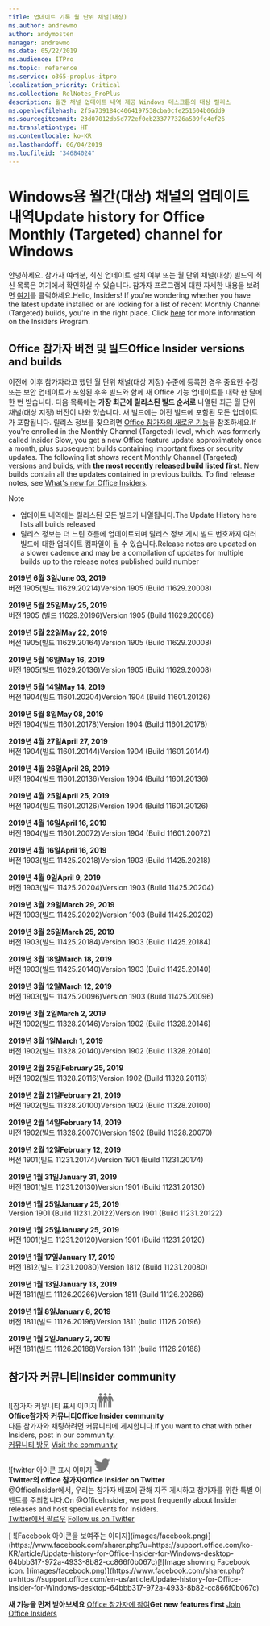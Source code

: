 ```yaml
---
title: 업데이트 기록 월 단위 채널(대상)
ms.author: andrewmo
author: andymosten
manager: andrewmo
ms.date: 05/22/2019
ms.audience: ITPro
ms.topic: reference
ms.service: o365-proplus-itpro
localization_priority: Critical
ms.collection: RelNotes_ProPlus
description: 월간 채널 업데이트 내역 제공 Windows 데스크톱의 대상 릴리스
ms.openlocfilehash: 2f5a739184c4064197538cba0cfe251604b06dd9
ms.sourcegitcommit: 23d07012db5d772ef0eb233777326a509fc4ef26
ms.translationtype: HT
ms.contentlocale: ko-KR
ms.lasthandoff: 06/04/2019
ms.locfileid: "34684024"
---
```

# <a name="update-history-for-office-monthly-targeted-channel-for-windows"></a><span data-ttu-id="00184-103">Windows용 월간(대상) 채널의 업데이트 내역</span><span class="sxs-lookup"><span data-stu-id="00184-103">Update history for Office Monthly (Targeted) channel for Windows</span></span>

<span data-ttu-id="00184-p101">안녕하세요. 참가자 여러분, 최신 업데이트 설치 여부 또는 월 단위 채널(대상) 빌드의 최신 목록은 여기에서 확인하실 수 있습니다. 참가자 프로그램에 대한 자세한 내용을 보려면 [여기](https://insider.office.com/)를 클릭하세요.</span><span class="sxs-lookup"><span data-stu-id="00184-p101">Hello, Insiders! If you're wondering whether you have the latest update installed or are looking for a list of recent Monthly Channel (Targeted) builds, you're in the right place. Click [here](https://insider.office.com/) for more information on the Insiders Program.</span></span>

## <a name="office-insider-versions-and-builds"></a><span data-ttu-id="00184-107">Office 참가자 버전 및 빌드</span><span class="sxs-lookup"><span data-stu-id="00184-107">Office Insider versions and builds</span></span>

<span data-ttu-id="00184-p102">이전에 이후 참가자라고 했던 월 단위 채널(대상 지정) 수준에 등록한 경우 중요한 수정 또는 보안 업데이트가 포함된 후속 빌드와 함께 새 Office 기능 업데이트를 대략 한 달에 한 번 받습니다. 다음 목록에는 **가장 최근에 릴리스된 빌드 순서로** 나열된 최근 월 단위 채널(대상 지정) 버전이 나와 있습니다. 새 빌드에는 이전 빌드에 포함된 모든 업데이트가 포함됩니다. 릴리스 정보를 찾으려면 [Office 참가자의 새로운 기능](https://support.office.com/ko-KR/article/what-s-new-for-office-insiders-c152d1e2-96ff-4ce9-8c14-e74e13847a24)을 참조하세요.</span><span class="sxs-lookup"><span data-stu-id="00184-p102">If you're enrolled in the Monthly Channel (Targeted) level, which was formerly called Insider Slow, you get a new Office feature update approximately once a month, plus subsequent builds containing important fixes or security updates. The following list shows recent Monthly Channel (Targeted) versions and builds, with **the most recently released build listed first**. New builds contain all the updates contained in previous builds. To find release notes, see [What's new for Office Insiders](https://support.office.com/en-us/article/what-s-new-for-office-insiders-c152d1e2-96ff-4ce9-8c14-e74e13847a24).</span></span>

> [!NOTE]
> - <span data-ttu-id="00184-112">업데이트 내역에는 릴리스된 모든 빌드가 나열됩니다.</span><span class="sxs-lookup"><span data-stu-id="00184-112">The Update History here lists all builds released</span></span>
> - <span data-ttu-id="00184-113">릴리스 정보는 더 느린 흐름에 업데이트되며 릴리스 정보 게시 빌드 번호까지 여러 빌드에 대한 업데이트 컴파일이 될 수 있습니다.</span><span class="sxs-lookup"><span data-stu-id="00184-113">Release notes are updated on a slower cadence and may be a compilation of updates for multiple builds up to the release notes published build number</span></span>

[//]: # (제거하지 마십시오)

<span data-ttu-id="00184-115">**2019년 6월 3일**</span><span class="sxs-lookup"><span data-stu-id="00184-115">**June 03, 2019**</span></span><br/>
<span data-ttu-id="00184-116">버전 1905(빌드 11629.20214)</span><span class="sxs-lookup"><span data-stu-id="00184-116">Version 1905 (Build 11629.20008)</span></span><br/>

<span data-ttu-id="00184-117">**2019년 5월 25일**</span><span class="sxs-lookup"><span data-stu-id="00184-117">**May 25, 2019**</span></span><br/>
<span data-ttu-id="00184-118">버전 1905 (빌드 11629.20196)</span><span class="sxs-lookup"><span data-stu-id="00184-118">Version 1905 (Build 11629.20008)</span></span><br/>

<span data-ttu-id="00184-119">**2019년 5월 22일**</span><span class="sxs-lookup"><span data-stu-id="00184-119">**May 22, 2019**</span></span><br/> <span data-ttu-id="00184-120">버전 1905(빌드 11629.20164)</span><span class="sxs-lookup"><span data-stu-id="00184-120">Version 1905 (Build 11629.20008)</span></span><br/>

<span data-ttu-id="00184-121">**2019년 5월 16일**</span><span class="sxs-lookup"><span data-stu-id="00184-121">**May 16, 2019**</span></span><br/>
<span data-ttu-id="00184-122">버전 1905(빌드 11629.20136)</span><span class="sxs-lookup"><span data-stu-id="00184-122">Version 1905 (Build 11629.20008)</span></span><br/>

<span data-ttu-id="00184-123">**2019년 5월 14일**</span><span class="sxs-lookup"><span data-stu-id="00184-123">**May 14, 2019**</span></span><br/>
<span data-ttu-id="00184-124">버전 1904(빌드 11601.20204)</span><span class="sxs-lookup"><span data-stu-id="00184-124">Version 1904 (Build 11601.20126)</span></span><br/>

<span data-ttu-id="00184-125">**2019년 5월 8일**</span><span class="sxs-lookup"><span data-stu-id="00184-125">**May 08, 2019**</span></span><br/>
<span data-ttu-id="00184-126">버전 1904(빌드 11601.20178)</span><span class="sxs-lookup"><span data-stu-id="00184-126">Version 1904 (Build 11601.20178)</span></span><br/>

<span data-ttu-id="00184-127">**2019년 4월 27일**</span><span class="sxs-lookup"><span data-stu-id="00184-127">**April 27, 2019**</span></span><br/>
<span data-ttu-id="00184-128">버전 1904(빌드 11601.20144)</span><span class="sxs-lookup"><span data-stu-id="00184-128">Version 1904 (Build 11601.20144)</span></span><br/>

<span data-ttu-id="00184-129">**2019년 4월 26일**</span><span class="sxs-lookup"><span data-stu-id="00184-129">**April 26, 2019**</span></span><br/>
<span data-ttu-id="00184-130">버전 1904(빌드 11601.20136)</span><span class="sxs-lookup"><span data-stu-id="00184-130">Version 1904 (Build 11601.20136)</span></span><br/>

<span data-ttu-id="00184-131">**2019년 4월 25일**</span><span class="sxs-lookup"><span data-stu-id="00184-131">**April 25, 2019**</span></span><br/>
<span data-ttu-id="00184-132">버전 1904(빌드 11601.20126)</span><span class="sxs-lookup"><span data-stu-id="00184-132">Version 1904 (Build 11601.20126)</span></span><br/>

<span data-ttu-id="00184-133">**2019년 4월 16일**</span><span class="sxs-lookup"><span data-stu-id="00184-133">**April 16, 2019**</span></span><br/>
<span data-ttu-id="00184-134">버전 1904(빌드 11601.20072)</span><span class="sxs-lookup"><span data-stu-id="00184-134">Version 1904 (Build 11601.20072)</span></span><br/>

<span data-ttu-id="00184-135">**2019년 4월 16일**</span><span class="sxs-lookup"><span data-stu-id="00184-135">**April 16, 2019**</span></span><br/>
<span data-ttu-id="00184-136">버전 1903(빌드 11425.20218)</span><span class="sxs-lookup"><span data-stu-id="00184-136">Version 1903 (Build 11425.20218)</span></span><br/>

<span data-ttu-id="00184-137">**2019년 4월 9일**</span><span class="sxs-lookup"><span data-stu-id="00184-137">**April 9, 2019**</span></span><br/>
<span data-ttu-id="00184-138">버전 1903(빌드 11425.20204)</span><span class="sxs-lookup"><span data-stu-id="00184-138">Version 1903 (Build 11425.20204)</span></span><br/>

<span data-ttu-id="00184-139">**2019년 3월 29일**</span><span class="sxs-lookup"><span data-stu-id="00184-139">**March 29, 2019**</span></span><br/> <span data-ttu-id="00184-140">버전 1903(빌드 11425.20202)</span><span class="sxs-lookup"><span data-stu-id="00184-140">Version 1903 (Build 11425.20202)</span></span><br/>

<span data-ttu-id="00184-141">**2019년 3월 25일**</span><span class="sxs-lookup"><span data-stu-id="00184-141">**March 25, 2019**</span></span><br/> <span data-ttu-id="00184-142">버전 1903(빌드 11425.20184)</span><span class="sxs-lookup"><span data-stu-id="00184-142">Version 1903 (Build 11425.20184)</span></span><br/>

<span data-ttu-id="00184-143">**2019년 3월 18일**</span><span class="sxs-lookup"><span data-stu-id="00184-143">**March 18, 2019**</span></span><br/> <span data-ttu-id="00184-144">버전 1903(빌드 11425.20140)</span><span class="sxs-lookup"><span data-stu-id="00184-144">Version 1903 (Build 11425.20140)</span></span><br/>

<span data-ttu-id="00184-145">**2019년 3월 12일**</span><span class="sxs-lookup"><span data-stu-id="00184-145">**March 12, 2019**</span></span><br/> <span data-ttu-id="00184-146">버전 1903(빌드 11425.20096)</span><span class="sxs-lookup"><span data-stu-id="00184-146">Version 1903 (Build 11425.20096)</span></span><br/>

<span data-ttu-id="00184-147">**2019년 3월 2일**</span><span class="sxs-lookup"><span data-stu-id="00184-147">**March 2, 2019**</span></span><br/> <span data-ttu-id="00184-148">버전 1902(빌드 11328.20146)</span><span class="sxs-lookup"><span data-stu-id="00184-148">Version 1902 (Build 11328.20146)</span></span><br/>

<span data-ttu-id="00184-149">**2019년 3월 1일**</span><span class="sxs-lookup"><span data-stu-id="00184-149">**March 1, 2019**</span></span><br/> <span data-ttu-id="00184-150">버전 1902(빌드 11328.20140)</span><span class="sxs-lookup"><span data-stu-id="00184-150">Version 1902 (Build 11328.20140)</span></span><br/>

<span data-ttu-id="00184-151">**2019년 2월 25일**</span><span class="sxs-lookup"><span data-stu-id="00184-151">**February 25, 2019**</span></span><br/> <span data-ttu-id="00184-152">버전 1902(빌드 11328.20116)</span><span class="sxs-lookup"><span data-stu-id="00184-152">Version 1902 (Build 11328.20116)</span></span><br/>

<span data-ttu-id="00184-153">**2019년 2월 21일**</span><span class="sxs-lookup"><span data-stu-id="00184-153">**February 21, 2019**</span></span><br/> <span data-ttu-id="00184-154">버전 1902(빌드 11328.20100)</span><span class="sxs-lookup"><span data-stu-id="00184-154">Version 1902 (Build 11328.20100)</span></span><br/>

<span data-ttu-id="00184-155">**2019년 2월 14일**</span><span class="sxs-lookup"><span data-stu-id="00184-155">**February 14, 2019**</span></span><br/> <span data-ttu-id="00184-156">버전 1902(빌드 11328.20070)</span><span class="sxs-lookup"><span data-stu-id="00184-156">Version 1902 (Build 11328.20070)</span></span><br/>

<span data-ttu-id="00184-157">**2019년 2월 12일**</span><span class="sxs-lookup"><span data-stu-id="00184-157">**February 12, 2019**</span></span><br/> <span data-ttu-id="00184-158">버전 1901(빌드 11231.20174)</span><span class="sxs-lookup"><span data-stu-id="00184-158">Version 1901 (Build 11231.20174)</span></span><br/>

<span data-ttu-id="00184-159">**2019년 1월 31일**</span><span class="sxs-lookup"><span data-stu-id="00184-159">**January 31, 2019**</span></span><br/> <span data-ttu-id="00184-160">버전 1901(빌드 11231.20130)</span><span class="sxs-lookup"><span data-stu-id="00184-160">Version 1901 (Build 11231.20130)</span></span><br/> 

<span data-ttu-id="00184-161">**2019년 1월 25일**</span><span class="sxs-lookup"><span data-stu-id="00184-161">**January 25, 2019**</span></span><br/> <span data-ttu-id="00184-162">Version 1901 (Build 11231.20122)</span><span class="sxs-lookup"><span data-stu-id="00184-162">Version 1901 (Build 11231.20122)</span></span><br/> 

<span data-ttu-id="00184-163">**2019년 1월 25일**</span><span class="sxs-lookup"><span data-stu-id="00184-163">**January 25, 2019**</span></span><br/> <span data-ttu-id="00184-164">버전 1901(빌드 11231.20120)</span><span class="sxs-lookup"><span data-stu-id="00184-164">Version 1901 (Build 11231.20120)</span></span><br/> 

<span data-ttu-id="00184-165">**2019년 1월 17일**</span><span class="sxs-lookup"><span data-stu-id="00184-165">**January 17, 2019**</span></span><br/> <span data-ttu-id="00184-166">버전 1812(빌드 11231.20080)</span><span class="sxs-lookup"><span data-stu-id="00184-166">Version 1812 (Build 11231.20080)</span></span><br/> 

<span data-ttu-id="00184-167">**2019년 1월 13일**</span><span class="sxs-lookup"><span data-stu-id="00184-167">**January 13, 2019**</span></span><br/> <span data-ttu-id="00184-168">버전 1811(빌드 11126.20266)</span><span class="sxs-lookup"><span data-stu-id="00184-168">Version 1811 (Build 11126.20266)</span></span><br/>

<span data-ttu-id="00184-169">**2019년 1월 8일**</span><span class="sxs-lookup"><span data-stu-id="00184-169">**January 8, 2019**</span></span><br/> <span data-ttu-id="00184-170">버전 1811(빌드 11126.20196)</span><span class="sxs-lookup"><span data-stu-id="00184-170">Version 1811 (build 11126.20196)</span></span><br/> 

<span data-ttu-id="00184-171">**2019년 1월 2일**</span><span class="sxs-lookup"><span data-stu-id="00184-171">**January 2, 2019**</span></span><br/> <span data-ttu-id="00184-172">버전 1811(빌드 11126.20188)</span><span class="sxs-lookup"><span data-stu-id="00184-172">Version 1811 (build 11126.20188)</span></span><br/> 


## <a name="insider-community"></a><span data-ttu-id="00184-173">참가자 커뮤니티</span><span class="sxs-lookup"><span data-stu-id="00184-173">Insider community</span></span>

<span data-ttu-id="00184-174">![참가자 커뮤니티 표시 이미지</span><span class="sxs-lookup"><span data-stu-id="00184-174">![Image showing insider community.</span></span> ](images/insidercommunity.png)<br/>
<span data-ttu-id="00184-175">**Office참가자 커뮤니티**</span><span class="sxs-lookup"><span data-stu-id="00184-175">**Office Insider community**</span></span><br/> <span data-ttu-id="00184-176">다른 참가자와 채팅하려면 커뮤니티에 게시합니다.</span><span class="sxs-lookup"><span data-stu-id="00184-176">If you want to chat with other Insiders, post in our community.</span></span><br/><span data-ttu-id="00184-177"> 
[커뮤니티 방문](https://go.microsoft.com/fwlink/?linkid=843493)</span><span class="sxs-lookup"><span data-stu-id="00184-177"> 
[Visit the community](https://go.microsoft.com/fwlink/?linkid=843493)</span></span><br/> 

<span data-ttu-id="00184-178">![twitter 아이콘 표시 이미지.</span><span class="sxs-lookup"><span data-stu-id="00184-178">![Image showing twitter icon.</span></span> ](images/twitter.png)<br/>
<span data-ttu-id="00184-179">**Twitter의 office 참가자**</span><span class="sxs-lookup"><span data-stu-id="00184-179">**Office Insider on Twitter**</span></span><br/> <span data-ttu-id="00184-180">@OfficeInsider에서, 우리는 참가자 배포에 관해 자주 게시하고 참가자를 위한 특별 이벤트를 주최합니다.</span><span class="sxs-lookup"><span data-stu-id="00184-180">On @OfficeInsider, we post frequently about Insider releases and host special events for Insiders.</span></span><br/><span data-ttu-id="00184-181"> 
[Twitter에서 팔로우](https://go.microsoft.com/fwlink/?linkid=717717)</span><span class="sxs-lookup"><span data-stu-id="00184-181"> 
[Follow us on Twitter](https://go.microsoft.com/fwlink/?linkid=717717)</span></span><br/> 

<span data-ttu-id="00184-182">
  [
  ![Facebook 아이콘을 보여주는 이미지](images/facebook.png)](https://www.facebook.com/sharer.php?u=https://support.office.com/ko-KR/article/Update-history-for-Office-Insider-for-Windows-desktop-64bbb317-972a-4933-8b82-cc866f0b067c)</span><span class="sxs-lookup"><span data-stu-id="00184-182">[![Image showing Facebook icon. ](images/facebook.png)](https://www.facebook.com/sharer.php?u=https://support.office.com/en-us/article/Update-history-for-Office-Insider-for-Windows-desktop-64bbb317-972a-4933-8b82-cc866f0b067c)</span></span>       


<span data-ttu-id="00184-183">**새 기능을 먼저 받아보세요**
[Office 참가자에 참여](https://insider.office.com/)</span><span class="sxs-lookup"><span data-stu-id="00184-183">**Get new features first**
[Join Office Insiders](https://insider.office.com/)</span></span>
